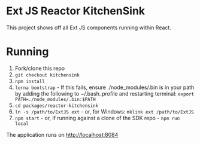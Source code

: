 # Ext JS Reactor KitchenSink

This project shows off all Ext JS components running within React.

# Running

1. Fork/clone this repo
2. `git checkout kitchensink`
3. `npm install`
4. `lerna bootstrap` - If this fails, ensure ./node_modules/.bin is in your path by adding the following to ~/.bash_profile and restarting terminal: `export PATH=./node_modules/.bin:$PATH`
5. `cd packages/reactor-kitchensink`
7. `ln -s /path/to/ExtJS ext` - or, for Windows: `mklink ext /path/to/ExtJS` 
8. `npm start`  - or, if running against a clone of the SDK repo - `npm run local`

The application runs on [http://localhost:8084](http://localhost:8084)
